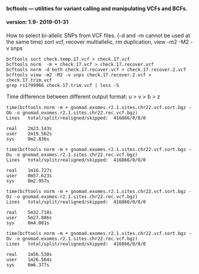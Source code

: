 #### bcftools — utilities for variant calling and manipulating VCFs and BCFs.
#### version: 1.9- 2019-01-31

How to select bi-allelic SNPs from VCF files. (-d and -m cannot be used at the same time)
sort vcf, recover multiallelic, rm duplication, view -m2 -M2 -v snps
```
bcftools sort check.temp.17.vcf > check.17.vcf
bcftools norm  -m + check.17.vcf > check.17.recover.vcf
bcftools norm -d both check.17.recover.vcf > check.17.recover.2.vcf
bcftools view -m2 -M2 -v snps check.17.recover.2.vcf > check.17.trim.vcf
grep rs1799966 check.17.trim.vcf | less -S 
```
Time difference between different output format: u > v > b > z
```
time(bcftools norm -m + gnomad.exomes.r2.1.sites.chr22.vcf.sort.bgz -Ob -o gnomad.exomes.r2.1.sites.chr22.rec.vcf.bgz)
Lines   total/split/realigned/skipped:  416866/0/0/0

real    2m23.143s
user    2m19.562s
sys     0m2.836s

time(bcftools norm -m + gnomad.exomes.r2.1.sites.chr22.vcf.sort.bgz -Ou -o gnomad.exomes.r2.1.sites.chr22.rec.vcf.bgz)
Lines   total/split/realigned/skipped:  416866/0/0/0

real    1m16.727s
user    0m57.623s
sys     0m2.957s

time(bcftools norm -m + gnomad.exomes.r2.1.sites.chr22.vcf.sort.bgz -Oz -o gnomad.exomes.r2.1.sites.chr22.rec.vcf.bgz)
Lines   total/split/realigned/skipped:  416866/0/0/0

real    5m32.718s
user    5m27.886s
sys     0m4.081s

time(bcftools norm -m + gnomad.exomes.r2.1.sites.chr22.vcf.sort.bgz -Ov -o gnomad.exomes.r2.1.sites.chr22.rec.vcf.bgz)
Lines   total/split/realigned/skipped:  416866/0/0/0

real    1m56.530s
user    1m26.564s
sys     0m6.377s
```
